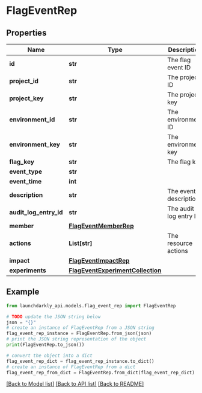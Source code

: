 # FlagEventRep


## Properties

Name | Type | Description | Notes
------------ | ------------- | ------------- | -------------
**id** | **str** | The flag event ID | 
**project_id** | **str** | The project ID | 
**project_key** | **str** | The project key | 
**environment_id** | **str** | The environment ID | [optional] 
**environment_key** | **str** | The environment key | [optional] 
**flag_key** | **str** | The flag key | 
**event_type** | **str** |  | 
**event_time** | **int** |  | 
**description** | **str** | The event description | 
**audit_log_entry_id** | **str** | The audit log entry ID | [optional] 
**member** | [**FlagEventMemberRep**](FlagEventMemberRep.md) |  | [optional] 
**actions** | **List[str]** | The resource actions | [optional] 
**impact** | [**FlagEventImpactRep**](FlagEventImpactRep.md) |  | 
**experiments** | [**FlagEventExperimentCollection**](FlagEventExperimentCollection.md) |  | [optional] 

## Example

```python
from launchdarkly_api.models.flag_event_rep import FlagEventRep

# TODO update the JSON string below
json = "{}"
# create an instance of FlagEventRep from a JSON string
flag_event_rep_instance = FlagEventRep.from_json(json)
# print the JSON string representation of the object
print(FlagEventRep.to_json())

# convert the object into a dict
flag_event_rep_dict = flag_event_rep_instance.to_dict()
# create an instance of FlagEventRep from a dict
flag_event_rep_from_dict = FlagEventRep.from_dict(flag_event_rep_dict)
```
[[Back to Model list]](../README.md#documentation-for-models) [[Back to API list]](../README.md#documentation-for-api-endpoints) [[Back to README]](../README.md)


